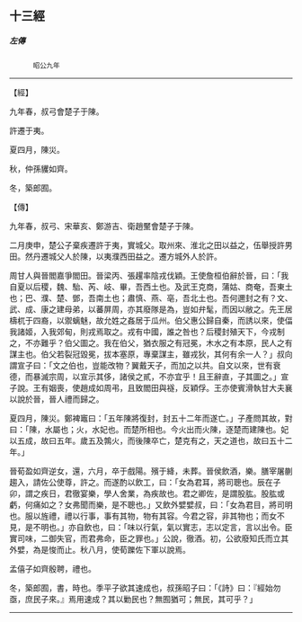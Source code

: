 

## 十三經

##### 左傳
　　　`昭公九年`

* * *

【經】

九年春，叔弓會楚子于陳。

許遷于夷。

夏四月，陳災。

秋，仲孫貜如齊。

冬，築郎囿。

【傳】

九年春，叔弓、宋華亥、鄭游吉、衛趙黶會楚子于陳。

二月庚申，楚公子棄疾遷許于夷，實城父。取州來、淮北之田以益之，伍舉授許男田。然丹遷城父人於陳，以夷濮西田益之。遷方城外人於許。

周甘人與晉閻嘉爭閻田。晉梁丙、張趯率陰戎伐穎。王使詹桓伯辭於晉，曰：「我自夏以后稷，魏、駘、芮、岐、畢，吾西土也。及武王克商，蒲姑、商奄，吾東土也；巴、濮、楚、鄧，吾南土也；肅慎、燕、亳，吾北土也。吾何邇封之有？文、武、成、康之建母弟，以蕃屏周，亦其廢隊是為，豈如弁髦，而因以敝之。先王居檮杌于四裔，以禦螭魅，故允姓之姦居于瓜州。伯父惠公歸自秦，而誘以來，使偪我諸姬，入我郊甸，則戎焉取之。戎有中國，誰之咎也？后稷封殖天下，今戎制之，不亦難乎？伯父圖之。我在伯父，猶衣服之有冠冕，木水之有本原，民人之有謀主也。伯父若裂冠毀冕，拔本塞原，專棄謀主，雖戎狄，其何有余一人？」叔向謂宣子曰：「文之伯也，豈能改物？翼戴天子，而加之以共。自文以來，世有衰德，而暴滅宗周，以宣示其侈，諸侯之貳，不亦宜乎！且王辭直，子其圖之。」宣子說。王有姻喪，使趙成如周弔，且致閻田與襚，反穎俘。王亦使賓滑執甘大夫襄以說於晉，晉人禮而歸之。

夏四月，陳災。鄭裨竈曰：「五年陳將復封，封五十二年而遂亡。」子產問其故，對曰：「陳，水屬也；火，水妃也。而楚所相也。今火出而火陳，逐楚而建陳也。妃以五成，故曰五年。歲五及鶉火，而後陳卒亡，楚克有之，天之道也，故曰五十二年。」

晉荀盈如齊逆女，還，六月，卒于戲陽。殯于絳，未葬。晉侯飲酒，樂。膳宰屠蒯趨入，請佐公使尊，許之。而遂酌以飲工，曰：「女為君耳，將司聰也。辰在子卯，謂之疾日，君徹宴樂，學人舍業，為疾故也。君之卿佐，是謂股肱。股肱或虧，何痛如之？女弗聞而樂，是不聰也。」又飲外嬖嬖叔，曰：「女為君目，將司明也。服以旌禮，禮以行事，事有其物，物有其容。今君之容，非其物也；而女不見，是不明也。」亦自飲也，曰：「味以行氣，氣以實志，志以定言，言以出令。臣實司味，二御失官，而君弗命，臣之罪也。」公說，徹酒。初，公欲廢知氏而立其外嬖，為是悛而止。秋八月，使荀躒佐下軍以說焉。

孟僖子如齊殷聘，禮也。

冬，築郎囿，書，時也。季平子欲其速成也，叔孫昭子曰：「《詩》曰：『經始勿亟，庶民子來。』焉用速成？其以勦民也？無囿猶可；無民，其可乎？」

* * *

